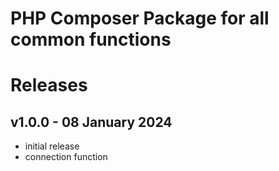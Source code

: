 # PHP Composer Package for all common functions

# Releases

## v1.0.0 - 08 January 2024

- initial release
- connection function
